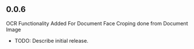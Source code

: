 ## 0.0.6
OCR Functionality Added For Document
Face Croping done from Document Image

* TODO: Describe initial release.
